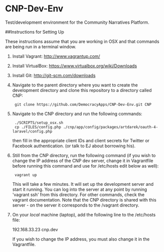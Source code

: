 CNP-Dev-Env
===========

Test/development environment for the Community Narratives Platform. 

##Instructions for Setting Up

These instructions assume that you are working in OSX and that commands are being run in a terminal window.

1. Install Vagrant: http://www.vagrantup.com/
2. Install VirtualBox: https://www.virtualbox.org/wiki/Downloads
3. Install Git: http://git-scm.com/downloads
4. Navigate to the parent directory where you want to create the development 
   directory and clone this repository to a directory called CNP:

        git clone https://github.com/DemocracyApps/CNP-Dev-Env.git CNP

5. Navigate to the CNP directory and run the following commands:

        ./SCRIPTS/setup_osx.sh
        cp ./FILES/config.php ./cnp/app/config/packages/artdarek/oauth-4-laravel/config.php

    then fill in the appropriate client IDs and client secrets for Twitter or Facebook authentication.
    (or talk to EJ about borrowing his).

6. Still from the CNP directory, run the following command (if you wish to change the IP address of the
   CNP dev server, change it in Vagrantfile before running this command and use for /etc/hosts edit below
   as well):

        vagrant up

   This will take a few minutes. It will set up the development server and start it running. You can
   log into the server at any point by running 'vagrant ssh' from this directory. For other commands,
   check the vagrant documentation. Note that the CNP directory is shared with this server - on the server it corresponds to the /vagrant directory.

7. On your *local* machine (laptop), add the following line to the /etc/hosts file:

      192.168.33.23  cnp.dev

   If you wish to change the IP address, you must also change it in the Vagrantfile.
   

